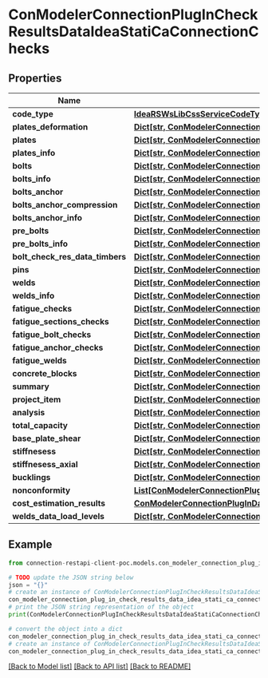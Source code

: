 # ConModelerConnectionPlugInCheckResultsDataIdeaStatiCaConnectionChecks


## Properties

Name | Type | Description | Notes
------------ | ------------- | ------------- | -------------
**code_type** | [**IdeaRSWsLibCssServiceCodeTypeCIBasicTypes**](IdeaRSWsLibCssServiceCodeTypeCIBasicTypes.md) |  | [optional] 
**plates_deformation** | [**Dict[str, ConModelerConnectionPlugInPlateCheckLocalDeformationIdeaStatiCaConnectionChecks]**](ConModelerConnectionPlugInPlateCheckLocalDeformationIdeaStatiCaConnectionChecks.md) |  | [optional] 
**plates** | [**Dict[str, ConModelerConnectionPlugInPlateCheckResDataIdeaStatiCaConnectionChecks]**](ConModelerConnectionPlugInPlateCheckResDataIdeaStatiCaConnectionChecks.md) |  | [optional] 
**plates_info** | [**Dict[str, ConModelerConnectionPlugInPlateCheckResDataInfoIdeaStatiCaConnectionChecks]**](ConModelerConnectionPlugInPlateCheckResDataInfoIdeaStatiCaConnectionChecks.md) |  | [optional] 
**bolts** | [**Dict[str, ConModelerConnectionPlugInBoltCheckResDataIdeaStatiCaConnectionChecks]**](ConModelerConnectionPlugInBoltCheckResDataIdeaStatiCaConnectionChecks.md) |  | [optional] 
**bolts_info** | [**Dict[str, ConModelerConnectionPlugInBoltCheckResDataInfoIdeaStatiCaConnectionChecks]**](ConModelerConnectionPlugInBoltCheckResDataInfoIdeaStatiCaConnectionChecks.md) |  | [optional] 
**bolts_anchor** | [**Dict[str, ConModelerConnectionPlugInBoltCheckResDataIdeaStatiCaConnectionChecks]**](ConModelerConnectionPlugInBoltCheckResDataIdeaStatiCaConnectionChecks.md) |  | [optional] 
**bolts_anchor_compression** | [**Dict[str, ConModelerConnectionPlugInBoltCheckResDataIdeaStatiCaConnectionChecks]**](ConModelerConnectionPlugInBoltCheckResDataIdeaStatiCaConnectionChecks.md) |  | [optional] 
**bolts_anchor_info** | [**Dict[str, ConModelerConnectionPlugInBoltCheckResDataInfoIdeaStatiCaConnectionChecks]**](ConModelerConnectionPlugInBoltCheckResDataInfoIdeaStatiCaConnectionChecks.md) |  | [optional] 
**pre_bolts** | [**Dict[str, ConModelerConnectionPlugInBoltCheckResDataIdeaStatiCaConnectionChecks]**](ConModelerConnectionPlugInBoltCheckResDataIdeaStatiCaConnectionChecks.md) |  | [optional] 
**pre_bolts_info** | [**Dict[str, ConModelerConnectionPlugInBoltCheckResDataInfoIdeaStatiCaConnectionChecks]**](ConModelerConnectionPlugInBoltCheckResDataInfoIdeaStatiCaConnectionChecks.md) |  | [optional] 
**bolt_check_res_data_timbers** | [**Dict[str, ConModelerConnectionPlugInBoltCheckResDataTimberIdeaStatiCaConnectionChecks]**](ConModelerConnectionPlugInBoltCheckResDataTimberIdeaStatiCaConnectionChecks.md) |  | [optional] 
**pins** | [**Dict[str, ConModelerConnectionPlugInPinCheckResDataIdeaStatiCaConnectionChecks]**](ConModelerConnectionPlugInPinCheckResDataIdeaStatiCaConnectionChecks.md) |  | [optional] 
**welds** | [**Dict[str, ConModelerConnectionPlugInWeldCheckResDataIdeaStatiCaConnectionChecks]**](ConModelerConnectionPlugInWeldCheckResDataIdeaStatiCaConnectionChecks.md) |  | [optional] 
**welds_info** | [**Dict[str, ConModelerConnectionPlugInWeldCheckResDataInfoIdeaStatiCaConnectionChecks]**](ConModelerConnectionPlugInWeldCheckResDataInfoIdeaStatiCaConnectionChecks.md) |  | [optional] 
**fatigue_checks** | [**Dict[str, ConModelerConnectionPlugInFatigueCheckResDataIdeaStatiCaConnectionChecks]**](ConModelerConnectionPlugInFatigueCheckResDataIdeaStatiCaConnectionChecks.md) |  | [optional] 
**fatigue_sections_checks** | [**Dict[str, ConModelerConnectionPlugInFatigueCheckResDataIdeaStatiCaConnectionChecks]**](ConModelerConnectionPlugInFatigueCheckResDataIdeaStatiCaConnectionChecks.md) |  | [optional] 
**fatigue_bolt_checks** | [**Dict[str, ConModelerConnectionPlugInFatigueBoltCheckResDataIdeaStatiCaConnectionChecks]**](ConModelerConnectionPlugInFatigueBoltCheckResDataIdeaStatiCaConnectionChecks.md) |  | [optional] 
**fatigue_anchor_checks** | [**Dict[str, ConModelerConnectionPlugInFatigueBoltCheckResDataIdeaStatiCaConnectionChecks]**](ConModelerConnectionPlugInFatigueBoltCheckResDataIdeaStatiCaConnectionChecks.md) |  | [optional] 
**fatigue_welds** | [**Dict[str, ConModelerConnectionPlugInWeldCheckResDataIdeaStatiCaConnectionChecks]**](ConModelerConnectionPlugInWeldCheckResDataIdeaStatiCaConnectionChecks.md) |  | [optional] 
**concrete_blocks** | [**Dict[str, ConModelerConnectionPlugInConcreteBlockCheckResDataIdeaStatiCaConnectionChecks]**](ConModelerConnectionPlugInConcreteBlockCheckResDataIdeaStatiCaConnectionChecks.md) |  | [optional] 
**summary** | [**Dict[str, ConModelerConnectionPlugInSummaryCheckResDataIdeaStatiCaConnectionChecks]**](ConModelerConnectionPlugInSummaryCheckResDataIdeaStatiCaConnectionChecks.md) |  | [optional] 
**project_item** | [**Dict[str, ConModelerConnectionPlugInProjectCheckResDataIdeaStatiCaConnectionChecks]**](ConModelerConnectionPlugInProjectCheckResDataIdeaStatiCaConnectionChecks.md) |  | [optional] 
**analysis** | [**Dict[str, ConModelerConnectionPlugInAnalysisCheckResDataIdeaStatiCaConnectionChecks]**](ConModelerConnectionPlugInAnalysisCheckResDataIdeaStatiCaConnectionChecks.md) |  | [optional] 
**total_capacity** | [**Dict[str, ConModelerConnectionPlugInAnalysisCheckResDataIdeaStatiCaConnectionChecks]**](ConModelerConnectionPlugInAnalysisCheckResDataIdeaStatiCaConnectionChecks.md) |  | [optional] 
**base_plate_shear** | [**Dict[str, ConModelerConnectionPlugInBasePlateShearCheckResDataIdeaStatiCaConnectionChecks]**](ConModelerConnectionPlugInBasePlateShearCheckResDataIdeaStatiCaConnectionChecks.md) |  | [optional] 
**stiffnesess** | [**Dict[str, ConModelerConnectionPlugInStiffnessChekDataIdeaStatiCaConnectionChecks]**](ConModelerConnectionPlugInStiffnessChekDataIdeaStatiCaConnectionChecks.md) |  | [optional] 
**stiffnesess_axial** | [**Dict[str, ConModelerConnectionPlugInStiffnessChekDataIdeaStatiCaConnectionChecks]**](ConModelerConnectionPlugInStiffnessChekDataIdeaStatiCaConnectionChecks.md) |  | [optional] 
**bucklings** | [**Dict[str, ConModelerConnectionPlugInBucklingCheckDataIdeaStatiCaConnectionChecks]**](ConModelerConnectionPlugInBucklingCheckDataIdeaStatiCaConnectionChecks.md) |  | [optional] 
**nonconformity** | [**List[ConModelerConnectionPlugInSummaryCheckResDataIdeaStatiCaConnectionChecks]**](ConModelerConnectionPlugInSummaryCheckResDataIdeaStatiCaConnectionChecks.md) |  | [optional] 
**cost_estimation_results** | [**ConModelerConnectionPlugInDataContractCostEstimationDataCostEstimationResultsIdeaStatiCaConnectionChecks**](ConModelerConnectionPlugInDataContractCostEstimationDataCostEstimationResultsIdeaStatiCaConnectionChecks.md) |  | [optional] 
**welds_data_load_levels** | [**Dict[str, ConModelerConnectionPlugInWeldDataLoadLevelIdeaStatiCaConnectionChecks]**](ConModelerConnectionPlugInWeldDataLoadLevelIdeaStatiCaConnectionChecks.md) |  | [optional] 

## Example

```python
from connection-restapi-client-poc.models.con_modeler_connection_plug_in_check_results_data_idea_stati_ca_connection_checks import ConModelerConnectionPlugInCheckResultsDataIdeaStatiCaConnectionChecks

# TODO update the JSON string below
json = "{}"
# create an instance of ConModelerConnectionPlugInCheckResultsDataIdeaStatiCaConnectionChecks from a JSON string
con_modeler_connection_plug_in_check_results_data_idea_stati_ca_connection_checks_instance = ConModelerConnectionPlugInCheckResultsDataIdeaStatiCaConnectionChecks.from_json(json)
# print the JSON string representation of the object
print(ConModelerConnectionPlugInCheckResultsDataIdeaStatiCaConnectionChecks.to_json())

# convert the object into a dict
con_modeler_connection_plug_in_check_results_data_idea_stati_ca_connection_checks_dict = con_modeler_connection_plug_in_check_results_data_idea_stati_ca_connection_checks_instance.to_dict()
# create an instance of ConModelerConnectionPlugInCheckResultsDataIdeaStatiCaConnectionChecks from a dict
con_modeler_connection_plug_in_check_results_data_idea_stati_ca_connection_checks_from_dict = ConModelerConnectionPlugInCheckResultsDataIdeaStatiCaConnectionChecks.from_dict(con_modeler_connection_plug_in_check_results_data_idea_stati_ca_connection_checks_dict)
```
[[Back to Model list]](../README.md#documentation-for-models) [[Back to API list]](../README.md#documentation-for-api-endpoints) [[Back to README]](../README.md)


